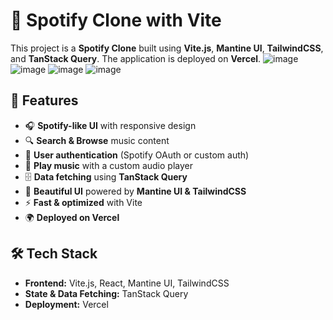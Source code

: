# 🎵 Spotify Clone with Vite

This project is a **Spotify Clone** built using **Vite.js**, **Mantine UI**, **TailwindCSS**, and **TanStack Query**. The application is deployed on **Vercel**.
![image](https://github.com/user-attachments/assets/699de6e0-0497-43ca-bb8e-ea852800c1f1)
![image](https://github.com/user-attachments/assets/af74a738-fe30-49de-92f2-ac86f569b1d7)
![image](https://github.com/user-attachments/assets/50250f0d-ac03-4c71-8a08-1c1d1681b237)
![image](https://github.com/user-attachments/assets/2f3a82df-660b-499a-ac2a-dd61fbf595e4)


## 🚀 Features

- 🎧 **Spotify-like UI** with responsive design  
- 🔍 **Search & Browse** music content  
- 📌 **User authentication** (Spotify OAuth or custom auth)  
- 🎵 **Play music** with a custom audio player  
- 🗄 **Data fetching** using **TanStack Query**  
- 🎨 **Beautiful UI** powered by **Mantine UI & TailwindCSS**  
- ⚡ **Fast & optimized** with Vite  
- 🌍 **Deployed on Vercel**  

## 🛠 Tech Stack

- **Frontend:** Vite.js, React, Mantine UI, TailwindCSS  
- **State & Data Fetching:** TanStack Query  
- **Deployment:** Vercel  
